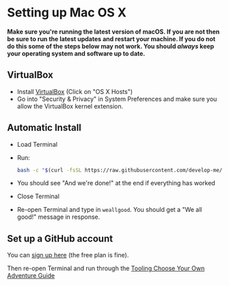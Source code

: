 # Setting up Mac OS X

**Make sure you're running the latest version of macOS. If you are not then be sure to run the latest updates and restart your machine. If you do not do this some of the steps below may not work. You should *always* keep your operating system and software up to date.**


## VirtualBox

- Install [VirtualBox](https://www.virtualbox.org/wiki/Downloads) (Click on "OS X Hosts")
- Go into "Security & Privacy" in System Preferences and make sure you allow the VirtualBox kernel extension.


## Automatic Install

- Load Terminal
- Run:

    ```bash
    bash -c "$(curl -fsSL https://raw.githubusercontent.com/develop-me/bootcamp--setup/master/mac/setup.sh)"
    ```

- You should see "And we're done!" at the end if everything has worked

- Close Terminal

- Re-open Terminal and type in `weallgood`. You should get a "We all good!" message in response.


## Set up a GitHub account

You can [sign up here](https://github.com/join) (the free plan is fine).

Then re-open Terminal and run through the [Tooling Choose Your Own Adventure Guide](https://github.com/develop-me/bootcamp--week-05--tooling/blob/master/challenges/00/05-ssh-authentication.md)
